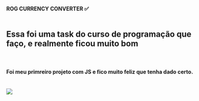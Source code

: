 <b>ROG CURRENCY CONVERTER ✅</b>
<br>
<br>
<h2>Essa foi uma task do curso de programação que faço, e realmente ficou muito bom</h2>
<br>
<h4>Foi meu primreiro projeto com <strong>JS</strong> e fico muito feliz que tenha dado certo.</h4>
<br>
<img src="https://i.pinimg.com/originals/bd/2c/b5/bd2cb5e92e79cdf7b14253f56d058d47.gif">
